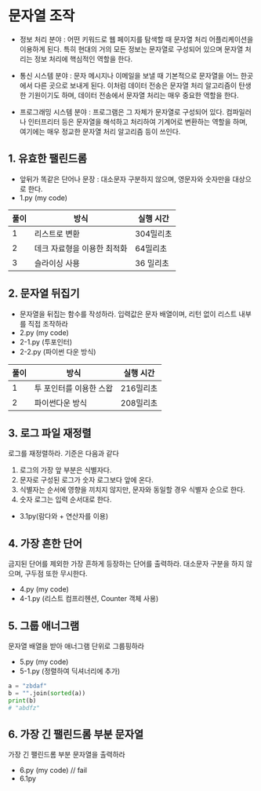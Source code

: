# 문자열 조작

- 정보 처리 분야 : 어떤 키워드로 웹 페이지를 탐색할 때 문자열 처리 어플리케이션을 이용하게 된다.
특히 현대의 거의 모든 정보는 문자열로 구성되어 있으며 문자열 처리는 정보 처리에 핵심적인 역할을 한다.

- 통신 시스템 분야 : 문자 메시지나 이메일을 보낼 때 기본적으로 문자열을 어느 한곳에서 다른 곳으로 보내게 된다.
이처럼 데이터 전송은 문자열 처리 알고리즘이 탄생한 기원이기도 하며, 데이터 전송에서 문자열 처리는 매우 중요한 역할을 한다.

- 프로그래밍 시스템 분야 : 프로그램은 그 자체가 문자열로 구성되어 있다. 컴파일러나 인터프리터 등은 문자열을 해석하고
처리하여 기계어로 변환하는 역할을 하며, 여기에는 매우 정교한 문자열 처리 알고리즘 등이 쓰인다. 

## 1. 유효한 팰린드롬
 - 앞뒤가 똑같은 단어나 문장 : 대소문자 구분하지 않으며, 영문자와 숫자만을 대상으로 한다.
 - 1.py (my code)

|풀이|방식|실행 시간|
|----|----|----|
|1|리스트로 변환 |304밀리초|
|2|데크 자료형을 이용한 최적화|64밀리초|
|3|슬라이싱 사용|36 밀리초|

## 2. 문자열 뒤집기
 - 문자열을 뒤집는 함수를 작성하라. 입력값은 문자 배열이며, 리턴 없이 리스트 내부를 직접 조작하라
 - 2.py (my code)
 - 2-1.py (투포인터)
 - 2-2.py (파이썬 다운 방식)

|풀이|방식|실행 시간|
|----|----|----|
|1|투 포인터를 이용한 스왑|216밀리초|
|2|파이썬다운 방식|208밀리초|

## 3. 로그 파일 재정렬
로그를 재정렬하라. 기준은 다음과 같다
1. 로그의 가장 앞 부분은 식별자다.
2. 문자로 구성된 로그가 숫자 로그보다 앞에 온다. 
3. 식별자는 순서에 영향을 끼치지 않지만, 문자와 동일할 경우 식별자 순으로 한다.
4. 숫자 로그는 입력 순서대로 한다.

 - 3.1py(람다와 + 연산자를 이용)

## 4. 가장 흔한 단어
금지된 단어를 제외한 가장 흔하게 등장하는 단어를 출력하라. 대소문자 구분을 하지 않으며, 구두점 또한 무시한다.

 - 4.py (my code)
 - 4-1.py (리스트 컴프리헨션, Counter 객체 사용)

## 5. 그룹 애너그램
문자열 배열을 받아 애너그램 단위로 그룹핑하라

 - 5.py (my code)
 - 5-1.py (정렬하여 딕셔너리에 추가)

```python
a = "zbdaf"
b = "".join(sorted(a))
print(b)
# "abdfz"
```


## 6. 가장 긴 팰린드롬 부분 문자열
가장 긴 팰린드롬 부분 문자열을 출력하라

 - 6.py (my code) // fail
 - 6.1py
